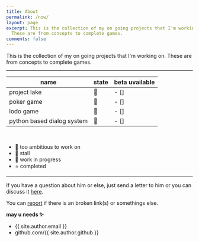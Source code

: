 ```yaml
---
title: About
permalink: /now/
layout: page
excerpt: This is the collection of my on going projects that I'm working on.
  These are from concepts to complete games.
comments: false
---
```


This is the collection of my on going projects that I'm working on.
These are from concepts to complete games.

<hr>

| name                       | state | beta uvailable |
| -------------------------- | ----- | -------------- |
| project lake               | 🔸    | - []           |
| poker game                 | 🌲    | - []           |
| lodo game                  | 🌲    | - []           |
| python based dialog system | 🌲    | - []           |

<br>

- 🔹 too ambitious to work on
- 🔸 stall
- 🌲 work in progress
- ⭐ completed

<hr>

If you have a question about him or else, just send a letter to him or you can discuss it [here](https://github.com/mayank-prasoon/mayank-prasoon.github.io/discussions).

You can [report](https://github.com/mayank-prasoon/mayank-prasoon.github.io/issues) if there is an broken link(s) or somethings else.

**may u needs ✨**

- {{ site.author.email }}
- github.com/{{ site.author.github }}
